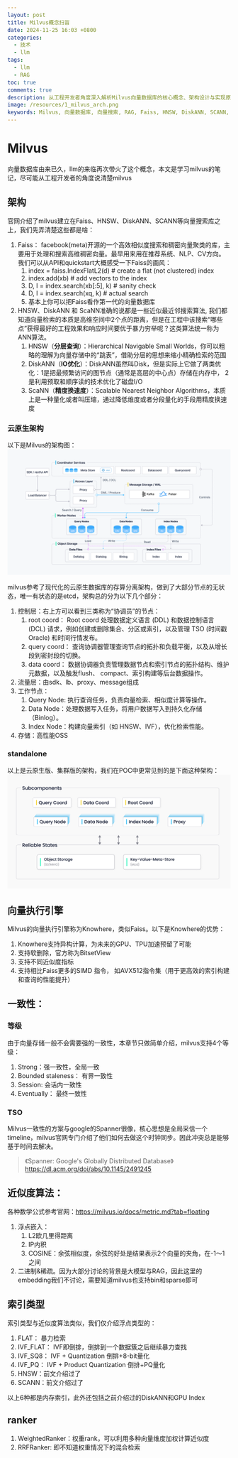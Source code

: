 ```yaml
---
layout: post
title: Milvus概念扫盲
date: 2024-11-25 16:03 +0800
categories:
  - 技术
  - llm
tags:
  - llm
  - RAG
toc: true
comments: true
description: 从工程开发者角度深入解析Milvus向量数据库的核心概念、架构设计与实现原理，包含Faiss、HNSW等向量搜索算法详解，助力RAG系统构建。
image: /resources/1_milvus_arch.png
keywords: Milvus, 向量数据库, 向量搜索, RAG, Faiss, HNSW, DiskANN, SCANN, 相似度搜索, 大模型检索
---
```


# Milvus

向量数据库由来已久，llm的来临再次带火了这个概念，本文是学习milvus的笔记，尽可能从工程开发者的角度说清楚milvus

## 架构
官网介绍了milvus建立在Faiss、HNSW、DiskANN、SCANN等向量搜索库之上，我们先弄清楚这些都是啥：
1. Faiss： facebook(meta)开源的一个高效相似度搜索和稠密向量聚类的库，主要用于处理和搜索高维稠密向量。最早用来用在推荐系统、NLP、CV方向。我们可以从API和quickstart大概感受一下Faiss的画风：
   1. index = faiss.IndexFlatL2(d) # create a flat (not clustered) index
   2. index.add(xb) # add vectors to the index
   3. D, I = index.search(xb[:5], k) # sanity check
   4. D, I = index.search(xq, k)     # actual search
   5. 基本上你可以把Faiss看作第一代的向量数据库
2. HNSW、DiskANN 和 ScaNN准确的说都是一些近似最近邻搜索算法, 我们都知道向量检索的本质是高维空间中2个点的距离，但是在工程中该搜索“哪些点”获得最好的工程效果和响应时间要优于暴力穷举呢？这类算法统一称为ANN算法。
   1. HNSW（**分层查询**）：Hierarchical Navigable Small Worlds，你可以粗略的理解为向量存储中的“跳表”，借助分层的思想来缩小精确检索的范围
   2. DiskANN（**IO优化**）：DiskANN虽然叫Disk，但是实际上它做了两类优化：1是把最频繁访问的图节点（通常是高层的中心点）存储在内存中， 2是利用预取和顺序读的技术优化了磁盘I/O
   3. ScaNN（**精度换速度**）：Scalable Nearest Neighbor Algorithms，本质上是一种量化或者叫压缩，通过降低维度或者分段量化的手段用精度换速度

### 云原生架构

以下是Milvus的架构图：
![milvus architecture](../resources/1_milvus_architecture.png)

milvus参考了现代化的云原生数据库的存算分离架构，做到了大部分节点的无状态，唯一有状态的是etcd，架构总的分为以下几个部分：
1. 控制层：右上方可以看到三类称为“协调员”的节点：
   1. root coord： Root coord 处理数据定义语言 (DDL) 和数据控制语言 (DCL) 请求，例如创建或删除集合、分区或索引，以及管理 TSO (时间戳 Oracle) 和时间行情发布。
   2. query coord： 查询协调器管理查询节点的拓扑和负载平衡，以及从增长段到密封段的切换。
   3. data coord： 数据协调器负责管理数据节点和索引节点的拓扑结构、维护元数据，以及触发flush、 compact、索引构建等后台数据操作。
2. 流量层：由sdk、lb、proxy、message组成
3. 工作节点：
   1. Query Node: 执行查询任务，负责向量检索、相似度计算等操作。
   2. Data Node：处理数据写入任务，将用户数据写入到持久化存储（Binlog）。
   3. Index Node：构建向量索引（如 HNSW、IVF），优化检索性能。
4. 存储：高性能OSS 

### standalone
以上是云原生版、集群版的架构，我们在POC中更常见到的是下面这种架构：
![milvus standalone architecture](../resources/1_standalone_architecture.jpg)

## 向量执行引擎
Milvus的向量执行引擎称为Knowhere，类似Faiss。以下是Knowhere的优势：
1. Knowhere支持异构计算，为未来的GPU、TPU加速预留了可能
2. 支持软删除，官方称为BitsetView
3. 支持不同近似度指标
4. 支持相比Faiss更多的SIMD 指令， 如AVX512指令集（用于更高效的索引构建和查询的性能提升）


## 一致性：
### 等级
由于向量存储一般不会需要强的一致性，本章节只做简单介绍，milvus支持4个等级：
1. Strong：强一致性，全局一致
2. Bounded staleness： 有界一致性
3. Session: 会话内一致性
4. Eventually： 最终一致性

### TSO
Milvus一致性的方案与google的Spanner很像，核心思想是全局采信一个timeline，milvus官网专门介绍了他们如何去做这个时钟同步。因此冲突总是能够基于时间去解决。
> 《Spanner: Google's Globally Distributed Database》
> https://dl.acm.org/doi/abs/10.1145/2491245


## 近似度算法：
各种数学公式参考官网：https://milvus.io/docs/metric.md?tab=floating
1. 浮点嵌入：
   1. L2欧几里得距离
   2. IP内积
   3. COSINE：余弦相似度，余弦的好处是结果表示2个向量的夹角，在-1～1之间
2. 二进制&稀疏。因为大部分讨论的背景是大模型与RAG，因此这里的embedding我们不讨论，需要知道milvus也支持bin和sparse即可

## 索引类型
索引类型与近似度算法类似，我们仅介绍浮点类型的：
1. FLAT： 暴力检索
2. IVF_FLAT： IVF即倒排，倒排到一个数据簇之后继续暴力查找
3. IVF_SQ8： IVF + Quantization 倒排+8-bit量化
4. IVF_PQ： IVF + Product Quantization 倒排+PQ量化
5. HNSW：前文介绍过了
6. SCANN：前文介绍过了

以上6种都是内存索引，此外还包括之前介绍过的DiskANN和GPU Index

## ranker

1. WeightedRanker：权重rank，可以利用多种向量维度加权计算近似度
2. RRFRanker: 即不知道权重情况下的混合检索
